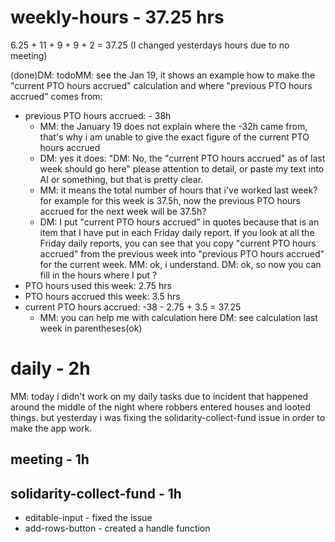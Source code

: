 # weekly-hours - 37.25 hrs
6.25 + 11 + 9 + 9 + 2 = 37.25 (I changed yesterdays hours due to no meeting)

(done)DM: todoMM: see the Jan 19, it shows an example how to make the "current PTO hours accrued" calculation and where "previous PTO hours accrued" comes from:
* previous PTO hours accrued: - 38h
  * MM: the January 19 does not explain where the -32h came from, that's why i am unable to give the exact figure of the current PTO hours accrued 
  * DM: yes it does: "DM: No, the "current PTO hours accrued" as of last week should go here" please attention to detail, or paste my text into AI or something, but that is pretty clear.
  * MM: it means the total number of hours that i've worked last week? for example for this week is 37.5h, now the previous PTO hours accrued for the next week will be 37.5h?
  * DM: I put "current PTO hours accrued" in quotes because that is an item that I have put in each Friday daily report. If you look at all the Friday daily reports, you can see that you copy "current PTO hours accrued" from the previous week into "previous PTO hours accrued" for the current week. MM: ok, i understand. DM: ok, so now you can fill in the hours where I put ?
* PTO hours used this week: 2.75 hrs
* PTO hours accrued this week: 3.5 hrs
* current PTO hours accrued: -38 - 2.75 + 3.5 = 37.25
  * MM: you can help me with calculation here DM: see calculation last week in parentheses(ok)

# daily - 2h
MM: today i didn't work on my daily tasks due to incident that happened around the middle of the night where robbers entered houses and looted things. but yesterday i was fixing the solidarity-collect-fund issue in order to make the app work.

## meeting - 1h

## solidarity-collect-fund - 1h
* editable-input - fixed the issue
* add-rows-button - created a handle function